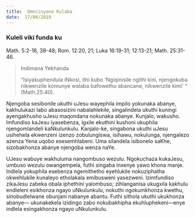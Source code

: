 ```yaml
---
title:  Omncinyane Kulaba
date:  17/08/2019
---
```


### Kuleli viki funda ku
Math. 5:2-16, 38-48; Rom. 12:20, 21; Luka 16:19-31; 12:13-21; Math. 25:31-46.

> <p>Indimana Yekhanda</p>
> “Isiyakuphendula iNkosi, ithi kubo ‘Ngiqinisile ngithi kini, njengokuba nikwenzile komunye walaba bafowethu abancane, nikwenzile kimi’ “ (Math.25:40).

Njengoba sesibonile ukuthi uJesu wayephila impilo yokunaka abanye, kakhulukazi labo abasosizini nabalahlekile, singalindela ukuthi kuningi ayengakhusho uJesu maqondana nokunaka abanye.  Kunjalo, wakusho. Imfundiso kaJesu iyasebenza, igxile ekuthini kushoni ukuphila njengomlandeli kaNkulunkulu.  Kanjalo-ke, singabona ukuthi uJesu usihehela ekwenzeni izenzo zobulungiswa, isihawu, nokulunga, njengalezo azenza Yena uqobo esesemhlabeni.  Uma silandela isibonelo saKhe, sizobakhonza abanye njengoba wenza naYe.

UJesu wabuye wakhuluma nangombuso wezulu.  Ngokuchaza kukaJesu, umbuso wezulu owangempela, futhi singaba inxenye yawo khona manje.  Indlela yokuphila esebenza ngemithetho eyehlukile nokuziphatha okwehlukile kunaleyo etholakala emibusweni yasezweni.  Izimfundiso zikaJesu zabeka obala iphethini yalombuso; zihlanganisa ukugxila kakhulu endleleni esikhonza ngayo uNkulunkulu, nokuthi ngokumkhonza kwethu, sinobudlelwane obunjani nabanye abantu.  Futhi sithola ukuthi ukukhonza abanye— ukunakekela izidingo zabo nokubakhipha ekuhluphekeni—enye indlela esingakhonza ngayo uNkulunkulu.